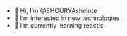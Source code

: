 - 👋 Hi, I’m @SHOURYAshelote
- 👀 I’m interested in new technologies
- 🌱 I’m currently learning reactjs


<!---
SHOURYAshelote/SHOURYAshelote is a ✨ special ✨ repository because its `README.md` (this file) appears on your GitHub profile.
You can click the Preview link to take a look at your changes.
--->
